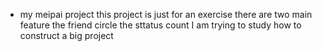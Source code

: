* my meipai project
this project is just for an exercise
there are two main feature 
    the friend circle
    the sttatus count
I am trying to study how to construct a big project
